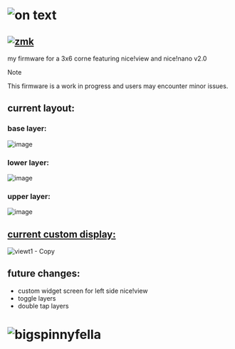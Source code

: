 # ![on text](https://github.com/chase-hunter/zmk-config-chaseview/assets/122387925/461e96b8-74b4-40e2-8f8c-425272b5bbf1)
## [![zmk](https://img.shields.io/badge/zmk-black?logo=github&logoColor=white)](https://github.com/chase-hunter/zmk)
my firmware for a 3x6 corne featuring nice!view and nice!nano v2.0 

> [!NOTE]
> This firmware is a work in progress and users may encounter minor issues.

## current layout:

### base layer:
![image](https://github.com/chase-hunter/zmk-config-chaseview/assets/122387925/c8bcaa47-44b9-49fe-b00f-5de055b4fb9c)

### lower layer:
![image](https://github.com/chase-hunter/zmk-config-chaseview/assets/122387925/62cd67b6-282e-4f77-9b77-82a7988e3503)

### upper layer:
![image](https://github.com/chase-hunter/zmk-config-chaseview/assets/122387925/bc33a451-ffdb-4273-86e8-e003424b1c4c)

## [current custom display:](https://github.com/chase-hunter/zmk/blob/fbc22d863072525c8f2ad120886aa6030351a75b/app/boards/shields/nice_view/widgets/art.c#L231-L341)


![viewt1 - Copy](https://github.com/chase-hunter/zmk-config-chaseview/assets/122387925/df7b4391-176f-44f7-9c75-fa8c0289c627)


## future changes:
- custom widget screen for left side nice!view
- toggle layers
- double tap layers



# ![bigspinnyfella](https://github.com/chase-hunter/zmk-config-chaseview/assets/122387925/a76f23eb-b24e-4258-8a24-4838a0a6ac37)

